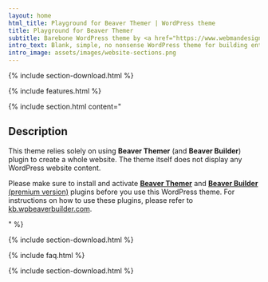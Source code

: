 ```yaml
---
layout: home
html_title: Playground for Beaver Themer | WordPress theme
title: Playground for Beaver Themer
subtitle: Barebone WordPress theme by <a href="https://www.webmandesign.eu">WebMan Design</a>
intro_text: Blank, simple, no nonsense WordPress theme for building entire website with Beaver Themer (and Beaver Builder) plugin. Same as Beaver Themer plugin, the theme is suitable for experienced users mostly.
intro_image: assets/images/website-sections.png
---
```


{% include section-download.html %}

{% include features.html %}

{% include section.html content="

## Description

This theme relies solely on using **Beaver Themer** (and **Beaver Builder**) plugin to create a whole website. The theme itself does not display any WordPress website content.

Please make sure to install and activate [**Beaver Themer**](https://www.wpbeaverbuilder.com/beaver-themer/?fla=67) and [**Beaver Builder** (premium version)](https://www.wpbeaverbuilder.com/pricing//?fla=67) plugins before you use this WordPress theme. For instructions on how to use these plugins, please refer to [kb.wpbeaverbuilder.com](https://kb.wpbeaverbuilder.com/).

" %}

{% include section-download.html %}

{% include faq.html %}

{% include section-download.html %}
